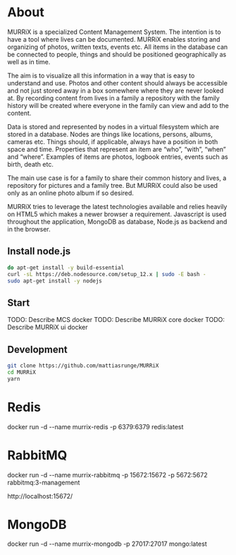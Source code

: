 # About

MURRiX is a specialized Content Management System. The intention is to have a tool where lives can be documented. MURRiX enables storing and organizing of photos, written texts, events etc.
All items in the database can be connected to people, things and should be positioned geographically as well as in time.

The aim is to visualize all this information in a way that is easy to understand and use. Photos and other content should always be accessible and not just stored away in a box somewhere where they are never looked at. By recording content from lives in a family a repository with the family history will be created where everyone in the family can view and add to the content.

Data is stored and represented by nodes in a virtual filesystem which are stored in a database. Nodes are things like locations, persons, albums, cameras etc. Things should, if applicable, always have a position in both space and time. Properties that represent an item are “who”, “with”, “when” and “where”. Examples of items are photos, logbook entries, events such as birth, death etc.

The main use case is for a family to share their common history and lives, a repository for pictures and a family tree. But MURRiX could also be used only as an online photo album if so desired.

MURRiX tries to leverage the latest technologies available and relies heavily on HTML5 which makes a newer browser a requirement. Javascript is used throughout the application, MongoDB as database, Node.js as backend and in the browser.

## Install node.js
```bash
do apt-get install -y build-essential
curl -sL https://deb.nodesource.com/setup_12.x | sudo -E bash -
sudo apt-get install -y nodejs
```

## Start
TODO: Describe MCS docker
TODO: Describe MURRiX core docker
TODO: Describe MURRiX ui docker

## Development
```bash
git clone https://github.com/mattiasrunge/MURRiX
cd MURRiX
yarn
```


# Redis

docker run -d --name murrix-redis -p 6379:6379 redis:latest

# RabbitMQ

docker run -d --name murrix-rabbitmq -p 15672:15672 -p 5672:5672 rabbitmq:3-management

http://localhost:15672/

# MongoDB

docker run -d --name murrix-mongodb -p 27017:27017 mongo:latest
